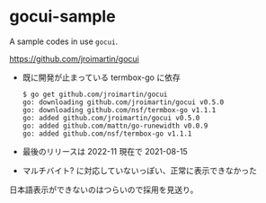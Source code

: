 # gocui-sample

A sample codes in use `gocui`.

https://github.com/jroimartin/gocui

* 既に開発が止まっている termbox-go に依存

    ```
    $ go get github.com/jroimartin/gocui
    go: downloading github.com/jroimartin/gocui v0.5.0
    go: downloading github.com/nsf/termbox-go v1.1.1
    go: added github.com/jroimartin/gocui v0.5.0
    go: added github.com/mattn/go-runewidth v0.0.9
    go: added github.com/nsf/termbox-go v1.1.1
    ```

* 最後のリリースは 2022-11 現在で 2021-08-15

* マルチバイト? に対応していないっぽい、正常に表示できなかった

日本語表示ができないのはつらいので採用を見送り。
